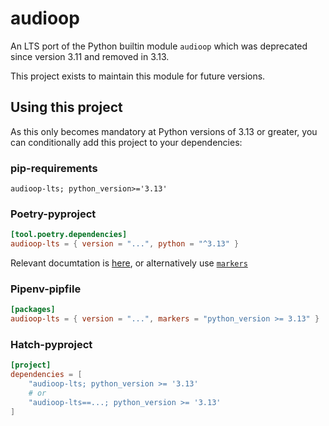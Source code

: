 # audioop

An LTS port of the Python builtin module `audioop` which was deprecated since version 3.11 and removed in 3.13.

This project exists to maintain this module for future versions.

## Using this project

As this only becomes mandatory at Python versions of 3.13 or greater, you can conditionally add this project to your dependencies:

### pip-requirements
```
audioop-lts; python_version>='3.13'
```

### Poetry-pyproject
```toml
[tool.poetry.dependencies]
audioop-lts = { version = "...", python = "^3.13" }
```
Relevant documtation is [here](https://python-poetry.org/docs/dependency-specification/#python-restricted-dependencies), or alternatively use [`markers`](https://python-poetry.org/docs/dependency-specification/#using-environment-markers)

### Pipenv-pipfile
```toml
[packages]
audioop-lts = { version = "...", markers = "python_version >= 3.13" }
```

### Hatch-pyproject
```toml
[project]
dependencies = [
    "audioop-lts; python_version >= '3.13'
    # or
    "audioop-lts==...; python_version >= '3.13'
]
